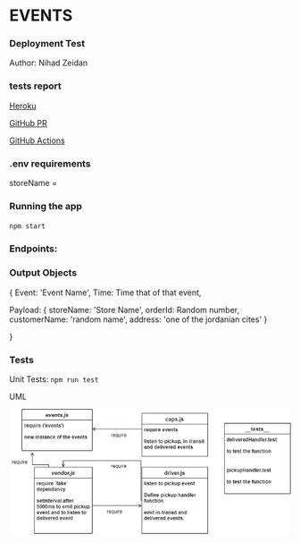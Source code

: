 # EVENTS


### Deployment Test

Author: Nihad Zeidan

### tests report

[Heroku]()


[GitHub PR]()


[GitHub Actions]()


### .env requirements

storeName =



### Running the app

`npm start`


### Endpoints: 



### Output Objects

{
  Event: 'Event Name',
  Time: Time that of that event,

  Payload: {
    storeName: 'Store Name',
    orderId: Random number,
    customerName: 'random name',
    address: 'one of the jordanian cites'
  }

}

### Tests

Unit Tests: `npm run test`



UML

![](./assets/events.png)
